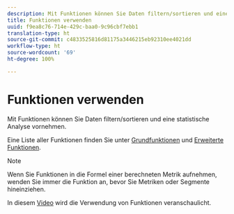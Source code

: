 ```yaml
---
description: Mit Funktionen können Sie Daten filtern/sortieren und eine statistische Analyse vornehmen.
title: Funktionen verwenden
uuid: f9ea8c76-714e-429c-baa0-9c96cbf7ebb1
translation-type: ht
source-git-commit: c4833525816d81175a3446215eb92310ee4021dd
workflow-type: ht
source-wordcount: '69'
ht-degree: 100%

---
```



# Funktionen verwenden

Mit Funktionen können Sie Daten filtern/sortieren und eine statistische Analyse vornehmen.

Eine Liste aller Funktionen finden Sie unter [Grundfunktionen](/help/components/c-calcmetrics/cm-reference/cm-functions.md) und [Erweiterte Funktionen](/help/components/c-calcmetrics/cm-reference/cm-adv-functions.md).

>[!NOTE]
>
>Wenn Sie Funktionen in die Formel einer berechneten Metrik aufnehmen, wenden Sie immer die Funktion an, bevor Sie Metriken oder Segmente hineinziehen.

In diesem [Video](https://youtu.be/SSyWvomnewI) wird die Verwendung von Funktionen veranschaulicht.
